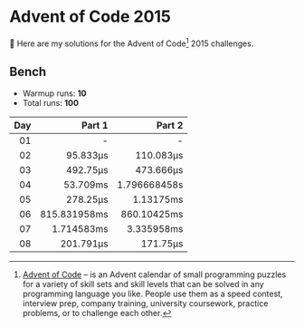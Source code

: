 # Advent of Code 2015

:wave: Here are my solutions for the Advent of Code[^aoc] 2015 challenges.

## Bench

- Warmup runs: **10**
- Total runs: **100**

<!-- BENCH TABLE -->

| Day |       Part 1 |       Part 2 |
| --: | -----------: | -----------: |
|  01 |            - |            - |
|  02 |     95.833µs |    110.083µs |
|  03 |     492.75µs |    473.666µs |
|  04 |     53.709ms | 1.796668458s |
|  05 |     278.25µs |    1.13175ms |
|  06 | 815.831958ms |  860.10425ms |
|  07 |   1.714583ms |   3.335958ms |
|  08 |    201.791µs |     171.75µs |

<!-- /BENCH TABLE -->

[^aoc]: [Advent of Code][aoc] – is an Advent calendar of small programming puzzles for a variety of skill sets and skill levels that can be solved in any programming language you like. People use them as a speed contest, interview prep, company training, university coursework, practice problems, or to challenge each other.

[aoc]: https://adventofcode.com
